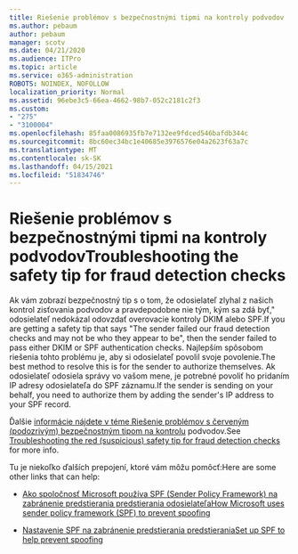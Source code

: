 ```yaml
---
title: Riešenie problémov s bezpečnostnými tipmi na kontroly podvodov
ms.author: pebaum
author: pebaum
manager: scotv
ms.date: 04/21/2020
ms.audience: ITPro
ms.topic: article
ms.service: o365-administration
ROBOTS: NOINDEX, NOFOLLOW
localization_priority: Normal
ms.assetid: 96ebe3c5-66ea-4662-98b7-052c2181c2f3
ms.custom:
- "275"
- "3100004"
ms.openlocfilehash: 85faa0086935fb7e7132ee9fdced546bafdb344c
ms.sourcegitcommit: 8bc60ec34bc1e40685e3976576e04a2623f63a7c
ms.translationtype: MT
ms.contentlocale: sk-SK
ms.lasthandoff: 04/15/2021
ms.locfileid: "51834746"
---
```

# <a name="troubleshooting-the-safety-tip-for-fraud-detection-checks"></a><span data-ttu-id="c76db-102">Riešenie problémov s bezpečnostnými tipmi na kontroly podvodov</span><span class="sxs-lookup"><span data-stu-id="c76db-102">Troubleshooting the safety tip for fraud detection checks</span></span>

<span data-ttu-id="c76db-103">Ak vám zobrazí bezpečnostný tip s o tom, že odosielateľ zlyhal z našich kontrol zisťovania podvodov a pravdepodobne nie tým, kým sa zdá byť," odosielateľ nedokázal odovzdať overovacie kontroly DKIM alebo SPF.</span><span class="sxs-lookup"><span data-stu-id="c76db-103">If you are getting a safety tip that says "The sender failed our fraud detection checks and may not be who they appear to be", then the sender failed to pass either DKIM or SPF authentication checks.</span></span> <span data-ttu-id="c76db-104">Najlepším spôsobom riešenia tohto problému je, aby si odosielateľ povolil svoje povolenie.</span><span class="sxs-lookup"><span data-stu-id="c76db-104">The best method to resolve this is for the sender to authorize themselves.</span></span> <span data-ttu-id="c76db-105">Ak odosielateľ odosiela správy vo vašom mene, je potrebné povoliť ho pridaním IP adresy odosielateľa do SPF záznamu.</span><span class="sxs-lookup"><span data-stu-id="c76db-105">If the sender is sending on your behalf, you need to authorize them by adding the sender's IP address to your SPF record.</span></span>
  
<span data-ttu-id="c76db-106">Ďalšie [informácie nájdete v téme Riešenie problémov s červeným (podozrivým) bezpečnostným tipom na kontrolu](https://blogs.msdn.microsoft.com/tzink/2016/11/02/troubleshooting-the-red-suspicious-safety-tip-for-fraud-detection-checks/) podvodov.</span><span class="sxs-lookup"><span data-stu-id="c76db-106">See [Troubleshooting the red (suspicious) safety tip for fraud detection checks](https://blogs.msdn.microsoft.com/tzink/2016/11/02/troubleshooting-the-red-suspicious-safety-tip-for-fraud-detection-checks/) for more info.</span></span>
  
<span data-ttu-id="c76db-107">Tu je niekoľko ďalších prepojení, ktoré vám môžu pomôcť:</span><span class="sxs-lookup"><span data-stu-id="c76db-107">Here are some other links that can help:</span></span>
  
- [<span data-ttu-id="c76db-108">Ako spoločnosť Microsoft používa SPF (Sender Policy Framework) na zabránenie predstierania predstierania odosielateľa</span><span class="sxs-lookup"><span data-stu-id="c76db-108">How Microsoft uses sender policy framework (SPF) to prevent spoofing</span></span>](https://docs.microsoft.com/microsoft-365/security/office-365-security/how-office-365-uses-spf-to-prevent-spoofing)

- [<span data-ttu-id="c76db-109">Nastavenie SPF na zabránenie predstierania predstierania</span><span class="sxs-lookup"><span data-stu-id="c76db-109">Set up SPF to help prevent spoofing</span></span>](https://docs.microsoft.com/microsoft-365/security/office-365-security/set-up-spf-in-office-365-to-help-prevent-spoofing)
